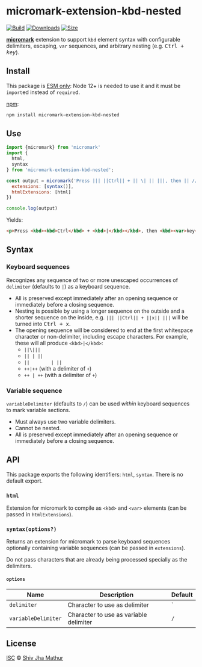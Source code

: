 # micromark-extension-kbd-nested

[![Build][test-badge]][build]
[![Downloads][downloads-badge]][downloads]
[![Size][size-badge]][size]

**[micromark][]** extension to support `kbd` element syntax with
configurable delimiters, escaping, `var` sequences, and arbitrary
nesting (e.g. <kbd><kbd>Ctrl</kbd> + <kbd><var>key</var></kbd></kbd>).

## Install

This package is [ESM only](https://gist.github.com/sindresorhus/a39789f98801d908bbc7ff3ecc99d99c):
Node 12+ is needed to use it and it must be `import`ed instead of `require`d.

[npm][]:

```sh
npm install micromark-extension-kbd-nested
```

## Use

```js
import {micromark} from 'micromark'
import {
  html,
  syntax
} from 'micromark-extension-kbd-nested';

const output = micromark('Press ||| ||Ctrl|| + || \| || |||, then || //key// ||.', {
  extensions: [syntax()],
  htmlExtensions: [html]
})

console.log(output)
```

Yields:

```html
<p>Press <kbd><kbd>Ctrl</kbd> + <kbd>|</kbd></kbd>, then <kbd><var>key</var></kbd>.</p>
```

## Syntax

### Keyboard sequences
Recognizes any sequence of two or more unescaped occurrences of
`delimiter` (defaults to `|`) as a keyboard sequence.
  
* All is preserved except immediately after an opening sequence or
  immediately before a closing sequence.
* Nesting is possible by using a longer sequence on the outside and a
  shorter sequence on the inside, e.g. `||| ||Ctrl|| + ||x|| |||` will
  be turned into <kbd><kbd>Ctrl</kbd> + <kbd>x</kbd></kbd>.
* The opening sequence will be considered to end at the first
  whitespace character or non-delimiter, including escape characters.
  For example, these will all produce `<kbd>|</kbd>`:
  * `||\|||`
  * `|| | ||`
  * `||        | ||`
  * `++|++` (with a delimiter of `+`)
  * `++ | ++` (with a delimiter of `+`)
  
### Variable sequence
`variableDelimiter` (defaults to `/`) can be used *within* keyboard
sequences to mark variable sections.

* Must always use two variable delimiters.
* Cannot be nested.
* All is preserved except immediately after an opening sequence or
  immediately before a closing sequence.

## API

This package exports the following identifiers: `html`, `syntax`.
There is no default export.

### `html`

Extension for micromark to compile as `<kbd>` and `<var>` elements
(can be passed in `htmlExtensions`).

### `syntax(options?)`

Returns an extension for micromark to parse keyboard sequences
optionally containing variable sequences (can be passed in
`extensions`).

Do not pass characters that are already being processed specially as
the delimiters.

#### `options`

| Name | Description | Default |
|------|-------------|---------|
| `delimiter` | Character to use as delimiter | `|` |
| `variableDelimiter` | Character to use as variable delimiter | `/` |

## License

[ISC][license] © [Shiv Jha Mathur][author]

<!-- Definitions -->

[author]: https://github.com/shivjm

[test-badge]: https://github.com/shivjm/remark-extensions/actions/workflows/test.yml/badge.svg

[build]: https://github.com/shivjm/remark-extensions/actions

[downloads-badge]: https://img.shields.io/npm/dm/micromark-extension-kbd-nested.svg

[downloads]: https://www.npmjs.com/package/micromark-extension-kbd-nested

[size-badge]: https://img.shields.io/bundlephobia/minzip/micromark-extension-kbd-nested.svg

[size]: https://bundlephobia.com/result?p=micromark-extension-kbd-nested

[npm]: https://docs.npmjs.com/cli/install

[license]: ../../license

[micromark]: https://github.com/micromark/micromark

[from-markdown]: https://github.com/syntax-tree/mdast-util-from-markdown

[to-markdown]: https://github.com/syntax-tree/mdast-util-to-markdown

[remark]: https://github.com/remarkjs/remark
